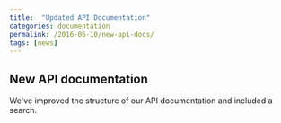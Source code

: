 ```yaml
---
title:  "Updated API Documentation"
categories: documentation
permalink: /2016-06-10/new-api-docs/
tags: [news]
---
```



## New API documentation

We've improved the structure of our API documentation and included a search.